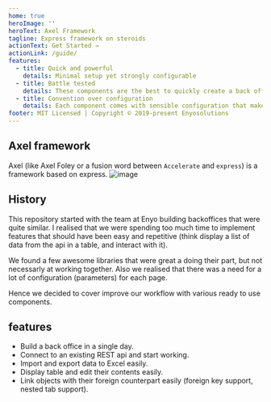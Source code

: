 ```yaml
---
home: true
heroImage: ''
heroText: Axel Framework
tagline: Express framework on steroids
actionText: Get Started →
actionLink: /guide/
features:
  - title: Quick and powerful
    details: Minimal setup yet strongly configurable
  - title: Battle tested
    details: These components are the best to quickly create a back office.
  - title: Convention over configuration
    details: Each component comes with sensible configuration that makes them ready to use on the spot
footer: MIT Licensed | Copyright © 2019-present Enyosolutions
---
```


## Axel framework

Axel (like Axel Foley or a fusion word between `Accelerate` and `express`) is a framework based on express.
![image]("/assets/img/rocket.png")

## History

This repository started with the team at Enyo building backoffices that were quite similar. I realised that we were spending too much time to implement features that should have been easy and repetitive (think display a list of data from the api in a table, and interact with it).

We found a few awesome libraries that were great a doing their part, but not necessarly at working together. Also we realised that there was a need for a lot of configuration (parameters) for each page.

Hence we decided to cover improve our workflow with various ready to use components.

## features

- Build a back office in a single day.
- Connect to an existing REST api and start working.
- Import and export data to Excel easily.
- Display table and edit their contents easily.
- Link objects with their foreign counterpart easily (foreign key support, nested tab support).
